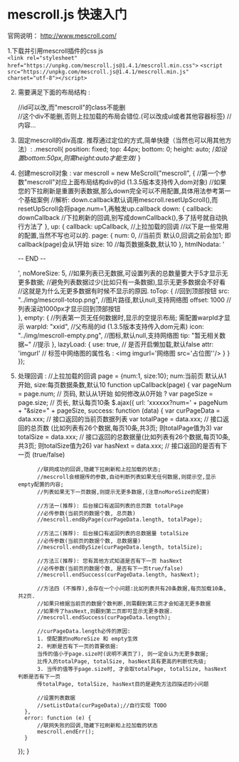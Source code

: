 # mescroll.js 快速入门

官网说明： http://www.mescroll.com/

1.下载并引用mescroll插件的css js  
`<link rel="stylesheet" href="https://unpkg.com/mescroll.js@1.4.1/mescroll.min.css">`
`<script src="https://unpkg.com/mescroll.js@1.4.1/mescroll.min.js" charset="utf-8"></script>`

2. 需要满足下面的布局结构 :
    <div id="mescroll" class="mescroll"> //id可以改,而"mescroll"的class不能删
        <div> //这个div不能删,否则上拉加载的布局会错位.(可以改成ul或者其他容器标签)
             //内容...
         </div>
    </div>
    
3. 固定mescroll的div高度. 推荐通过定位的方式,简单快捷（当然也可以用其他方法）:
    .mescroll{
        position: fixed;
        top: 44px;
        bottom: 0;
        height: auto; /*如设置bottom:50px,则需height:auto才能生效*/
    }
    
  4. 创建mescroll对象 :
      var mescroll = new MeScroll("mescroll", { //第一个参数"mescroll"对应上面布局结构div的id (1.3.5版本支持传入dom对象)
	       		//如果您的下拉刷新是重置列表数据,那么down完全可以不用配置,具体用法参考第一个基础案例
	       		//解析: down.callback默认调用mescroll.resetUpScroll(),而resetUpScroll会将page.num=1,再触发up.callback
        down: {
            callback: downCallback //下拉刷新的回调,别写成downCallback(),多了括号就自动执行方法了
        },
        up: {
            callback: upCallback, //上拉加载的回调
            //以下是一些常用的配置,当然不写也可以的.
            page: {
                num: 0, //当前页 默认0,回调之前会加1; 即callback(page)会从1开始
                size: 10 //每页数据条数,默认10
            },
            htmlNodata: '<p class="upwarp-nodata">-- END --</p>',
            noMoreSize: 5, //如果列表已无数据,可设置列表的总数量要大于5才显示无更多数据;
                    //避免列表数据过少(比如只有一条数据),显示无更多数据会不好看
                    //这就是为什么无更多数据有时候不显示的原因.
            toTop: {
                //回到顶部按钮
                src: "../img/mescroll-totop.png", //图片路径,默认null,支持网络图
                offset: 1000 //列表滚动1000px才显示回到顶部按钮	
            },
            empty: {
                //列表第一页无任何数据时,显示的空提示布局; 需配置warpId才显示
                warpId:	"xxid", //父布局的id (1.3.5版本支持传入dom元素)
                icon: "../img/mescroll-empty.png", //图标,默认null,支持网络图
                tip: "暂无相关数据~" //提示
            },
            lazyLoad: {
                    use: true, // 是否开启懒加载,默认false
                    attr: 'imgurl' // 标签中网络图的属性名 : <img imgurl='网络图  src='占位图''/>
                }
        }
      });
      
   5. 处理回调 :
   //上拉加载的回调 page = {num:1, size:10}; num:当前页 默认从1开始, size:每页数据条数,默认10
    function upCallback(page) {
        var pageNum = page.num; // 页码, 默认从1开始 如何修改从0开始 ?
        var pageSize = page.size; // 页长, 默认每页10条
        $.ajax({
            url: 'xxxxxx?num=' + pageNum + "&size=" + pageSize,
            success: function (data) {
                var curPageData = data.xxx; // 接口返回的当前页数据列表
                var totalPage = data.xxx; // 接口返回的总页数 (比如列表有26个数据,每页10条,共3页; 则totalPage值为3)
                var totalSize = data.xxx; // 接口返回的总数据量(比如列表有26个数据,每页10条,共3页; 则totalSize值为26)
                var hasNext = data.xxx; // 接口返回的是否有下一页 (true/false)

                //联网成功的回调,隐藏下拉刷新和上拉加载的状态;
                //mescroll会根据传的参数,自动判断列表如果无任何数据,则提示空,显示empty配置的内容;
                //列表如果无下一页数据,则提示无更多数据,(注意noMoreSize的配置)

                //方法一(推荐): 后台接口有返回列表的总页数 totalPage
                //必传参数(当前页的数据个数, 总页数)
                //mescroll.endByPage(curPageData.length, totalPage);

                //方法二(推荐): 后台接口有返回列表的总数据量 totalSize
                //必传参数(当前页的数据个数, 总数据量)
                //mescroll.endBySize(curPageData.length, totalSize);

                //方法三(推荐): 您有其他方式知道是否有下一页 hasNext
                //必传参数(当前页的数据个数, 是否有下一页true/false)
                //mescroll.endSuccess(curPageData.length, hasNext);

                //方法四 (不推荐),会存在一个小问题:比如列表共有20条数据,每页加载10条,共2页.
                //如果只根据当前页的数据个数判断,则需翻到第三页才会知道无更多数据
                //如果传了hasNext,则翻到第二页即可显示无更多数据.
                //mescroll.endSuccess(curPageData.length);

                //curPageData.length必传的原因:
                1. 使配置的noMoreSize 和 empty生效
                2. 判断是否有下一页的首要依据:
                当传的值小于page.size时(说明不满页了), 则一定会认为无更多数据;
                比传入的totalPage, totalSize, hasNext具有更高的判断优先级;
                3. 当传的值等于page.size时, 才会取totalPage, totalSize, hasNext判断是否有下一页
                传totalPage, totalSize, hasNext目的是避免方法四描述的小问题

                //设置列表数据
                //setListData(curPageData);//自行实现 TODO
            },
            error: function (e) {
                //联网失败的回调,隐藏下拉刷新和上拉加载的状态
                mescroll.endErr();
            }
        });
    }
    
